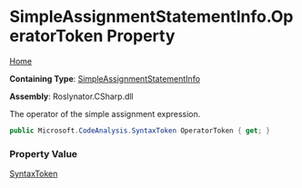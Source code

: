 # SimpleAssignmentStatementInfo\.OperatorToken Property

[Home](../../../../../README.md)

**Containing Type**: [SimpleAssignmentStatementInfo](../README.md)

**Assembly**: Roslynator\.CSharp\.dll

  
The operator of the simple assignment expression\.

```csharp
public Microsoft.CodeAnalysis.SyntaxToken OperatorToken { get; }
```

### Property Value

[SyntaxToken](https://docs.microsoft.com/en-us/dotnet/api/microsoft.codeanalysis.syntaxtoken)

